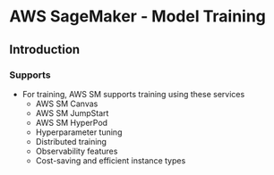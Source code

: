 # AWS SageMaker - Model Training

## Introduction
### Supports
- For training, AWS SM supports training using these services
    - AWS SM Canvas
    - AWS SM JumpStart
    - AWS SM HyperPod
    - Hyperparameter tuning
    - Distributed training
    - Observability features
    - Cost-saving and efficient instance types